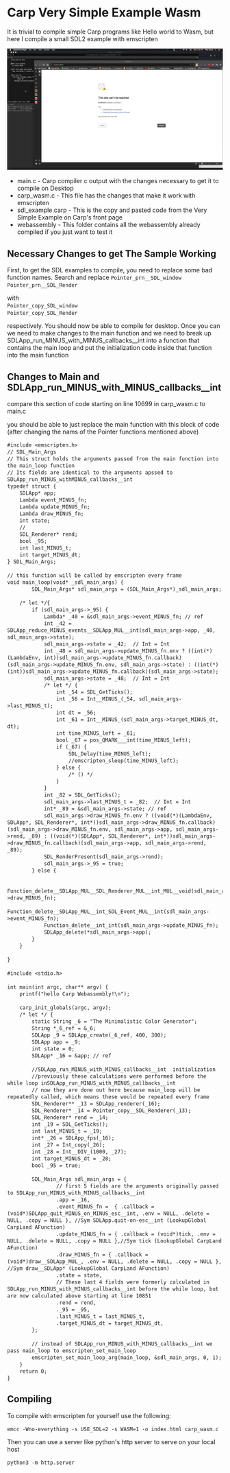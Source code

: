 # Carp Very Simple Example Wasm
It is trivial to compile simple Carp programs like Hello world to Wasm, but here I compile a small SDL2 example with emscripten

![alt "carp on webassembly"](demo/demo.gif)

* main.c - Carp compiler c output with the changes necessary to get it to compile on Desktop
* carp_wasm.c - This file has the changes that make it work with emscripten
* sdl_example.carp - This is the copy and pasted code from the Very Simple Example on Carp's front page
* webassembly - This folder contains all the webassembly already compiled if you just want to test it

## Necessary Changes to get The Sample Working

First, to get the SDL examples to compile, you need to replace some bad function names. Search and replace 
`Pointer_prn__SDL_window`</br>
`Pointer_prn__SDL_Render` 

with<br/>
`Pointer_copy_SDL_window`<br/>
`Pointer_copy_SDL_Render`

respectively. You should now be able to compile for desktop. Once you can we need to make changes to the main function and we need to break up SDLApp_run_MINUS_with_MINUS_callbacks__int into a function that contains the main loop and put the initialization code inside that function into the main function

## Changes to Main and SDLApp_run_MINUS_with_MINUS_callbacks__int
compare this section of code starting on line 10699 in carp_wasm.c to main.c

you should be able to just replace the main function with this block of code (after changing the nams of the Pointer functions mentioned above)

```
#include <emscripten.h>
// SDL_Main_Args
// This struct holds the arguments passed from the main function into the main_loop function
// Its fields are identical to the arguments apssed to SDLApp_run_MINUS_withMINUS_callbacks__int
typedef struct {
    SDLApp* app;
    Lambda event_MINUS_fn;
    Lambda update_MINUS_fn;
    Lambda draw_MINUS_fn;
    int state;
    //
    SDL_Renderer* rend;
    bool _95;
    int last_MINUS_t;
    int target_MINUS_dt;
} SDL_Main_Args;

// this function will be called by emscripten every frame        
void main_loop(void* _sdl_main_args) {
        SDL_Main_Args* sdl_main_args = (SDL_Main_Args*)_sdl_main_args;

    /* let */{
        if (sdl_main_args->_95) {
            Lambda* _40 = &sdl_main_args->event_MINUS_fn; // ref
            int _42 = SDLApp_reduce_MINUS_events__SDLApp_MUL__int(sdl_main_args->app, _40, sdl_main_args->state);
            sdl_main_args->state = _42;  // Int = Int
            int _48 = sdl_main_args->update_MINUS_fn.env ? ((int(*)(LambdaEnv, int))sdl_main_args->update_MINUS_fn.callback)(sdl_main_args->update_MINUS_fn.env, sdl_main_args->state) : ((int(*)(int))sdl_main_args->update_MINUS_fn.callback)(sdl_main_args->state);
            sdl_main_args->state = _48;  // Int = Int
            /* let */ {
                int _54 = SDL_GetTicks();
                int _56 = Int__MINUS_(_54, sdl_main_args->last_MINUS_t);
                int dt = _56;
                int _61 = Int__MINUS_(sdl_main_args->target_MINUS_dt, dt);
                int time_MINUS_left = _61;
                bool _67 = pos_QMARK___int(time_MINUS_left);
                if (_67) {
                    SDL_Delay(time_MINUS_left);
                    //emscripten_sleep(time_MINUS_left);
                } else {
                    /* () */
                }
            }
            int _82 = SDL_GetTicks();
            sdl_main_args->last_MINUS_t = _82;  // Int = Int
            int* _89 = &sdl_main_args->state; // ref
            sdl_main_args->draw_MINUS_fn.env ? ((void(*)(LambdaEnv, SDLApp*, SDL_Renderer*, int*))sdl_main_args->draw_MINUS_fn.callback)(sdl_main_args->draw_MINUS_fn.env, sdl_main_args->app, sdl_main_args->rend, _89) : ((void(*)(SDLApp*, SDL_Renderer*, int*))sdl_main_args->draw_MINUS_fn.callback)(sdl_main_args->app, sdl_main_args->rend, _89);
            SDL_RenderPresent(sdl_main_args->rend);
            sdl_main_args->_95 = true;
        } else {

            Function_delete__SDLApp_MUL__SDL_Renderer_MUL__int_MUL__void(sdl_main_args->draw_MINUS_fn);
            Function_delete__SDLApp_MUL__int_SDL_Event_MUL__int(sdl_main_args->event_MINUS_fn);
            Function_delete__int_int(sdl_main_args->update_MINUS_fn);
            SDLApp_delete(*sdl_main_args->app);
        }    
    }
        
}
    
#include <stdio.h>

int main(int argc, char** argv) {
    printf("hello Carp Webassembly!\n");
    
    carp_init_globals(argc, argv);
    /* let */ {
        static String _6 = "The Minimalistic Color Generator";
        String *_6_ref = &_6;
        SDLApp _9 = SDLApp_create(_6_ref, 400, 300);
        SDLApp app = _9;
        int state = 0;
        SDLApp* _16 = &app; // ref

        //SDLApp_run_MINUS_with_MINUS_callbacks__int  initialization
        //previously these calculations were performed before the while loop inSDLApp_run_MINUS_with_MINUS_callbacks__int 
        // now they are done out here because main_loop will be repeatedly called, which means these would be repeated every frame
        SDL_Renderer** _13 = SDLApp_renderer(_16);
        SDL_Renderer* _14 = Pointer_copy__SDL_Renderer(_13);
        SDL_Renderer* rend = _14;
        int _19 = SDL_GetTicks();
        int last_MINUS_t = _19;
        int* _26 = SDLApp_fps(_16);
        int _27 = Int_copy(_26);
        int _28 = Int__DIV_(1000, _27);
        int target_MINUS_dt = _28;
        bool _95 = true;

        SDL_Main_Args sdl_main_args = {
                // first 5 fields are the arguments originally passed to SDLApp_run_MINUS_with_MINUS_callbacks__int 
                .app = _16,
                .event_MINUS_fn =  { .callback = (void*)SDLApp_quit_MINUS_on_MINUS_esc__int, .env = NULL, .delete = NULL, .copy = NULL }, //Sym SDLApp.quit-on-esc__int (LookupGlobal CarpLand AFunction)
                .update_MINUS_fn = { .callback = (void*)tick, .env = NULL, .delete = NULL, .copy = NULL },//Sym tick (LookupGlobal CarpLand AFunction)
                .draw_MINUS_fn = { .callback = (void*)draw__SDLApp_MUL_, .env = NULL, .delete = NULL, .copy = NULL }, //Sym draw__SDLApp* (LookupGlobal CarpLand AFunction)
                .state = state,
                // These last 4 fields were formerly calculated in SDLApp_run_MINUS_with_MINUS_callbacks__int before the while loop, but are now calculated above starting at line 10851
                .rend = rend,
                ._95 = _95,
                .last_MINUS_t = last_MINUS_t,
                .target_MINUS_dt = target_MINUS_dt,
        };

        // instead of SDLApp_run_MINUS_with_MINUS_callbacks__int we pass main_loop to emscripten_set_main_loop
        emscripten_set_main_loop_arg(main_loop, &sdl_main_args, 0, 1);
    }
    return 0;
}
```

## Compiling
To compile with emscripten for yourself use the following: <br/>
```
emcc -Wno-everything -s USE_SDL=2 -s WASM=1 -o index.html carp_wasm.c
```

Then you can use a server like python's http server to serve on your local host
```
python3 -m http.server
```
